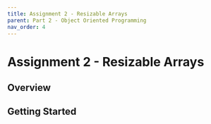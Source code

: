 ```yaml
---
title: Assignment 2 - Resizable Arrays
parent: Part 2 - Object Oriented Programming
nav_order: 4
---
```


# Assignment 2 - Resizable Arrays

## Overview

## Getting Started

